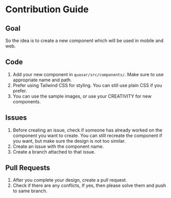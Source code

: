 # Contribution Guide

## Goal
So the idea is to create a new component which will be used in mobile and web.

## Code

1. Add your new component in `quasar/src/components/`. Make sure to use appropriate name and path.
2. Prefer using Tailwind CSS for styling. You can still use plain CSS if you prefer.
3. You can use the sample images, or use your CREATIVITY for new components.

## Issues

1. Before creating an issue, check if someone has already worked on the component you want to create. You can still recreate the component if you want, but make sure the design is not too similar.
2. Create an issue with the component name.
3. Create a branch attached to that issue.

## Pull Requests
1. After you complete your design, create a pull request.
2. Check if there are any conflicts, If yes, then please solve them and push to same branch.
